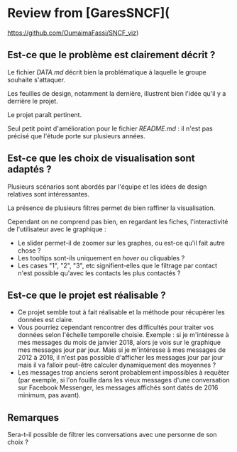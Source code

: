 # Review from [GaresSNCF](
 https://github.com/OumaimaFassi/SNCF_viz)

## Est-ce que le problème est clairement décrit ?

Le fichier *DATA.md* décrit bien la problématique à laquelle le groupe souhaite s'attaquer.

Les feuilles de design, notamment la dernière, illustrent bien l'idée qu'il y a derrière le projet.

Le projet paraît pertinent.

Seul petit point d'amélioration pour le fichier *README.md* : il n'est pas précisé que l'étude porte sur plusieurs années.


## Est-ce que les choix de visualisation sont adaptés ?

Plusieurs scénarios sont abordés par l'équipe et les idées de design relatives sont intéressantes.

La présence de plusieurs filtres permet de bien raffiner la visualisation.

Cependant on ne comprend pas bien, en regardant les fiches, l'interactivité de l'utilisateur avec le graphique :
* Le slider permet-il de zoomer sur les graphes, ou est-ce qu'il fait autre chose ?
* Les tooltips sont-ils uniquement en *hover* ou cliquables ?
* Les cases "1", "2", "3", etc signifient-elles que le filtrage par contact n'est possible qu'avec les contacts les plus contactés ? 

## Est-ce que le projet est réalisable ?

* Ce projet semble tout à fait réalisable et la méthode pour récupérer les données est claire.
* Vous pourriez cependant rencontrer des difficultés pour traiter vos données selon l'échelle temporelle choisie. Exemple : si je m'intéresse à mes messages du mois de janvier 2018, alors je vois sur le graphique mes messages jour par jour. Mais si je m'intéresse à mes messages de 2012 à 2018, il n'est pas possible d'afficher les messages jour par jour mais il va falloir peut-être calculer dynamiquement des moyennes ?
* Les messages trop anciens seront probablement impossibles à requêter (par exemple, si l'on fouille dans les vieux messages d'une conversation sur Facebook Messenger, les messages affichés sont datés de 2016 minimum, pas avant). 

## Remarques

Sera-t-il possible de filtrer les conversations avec une personne de son choix ? 
